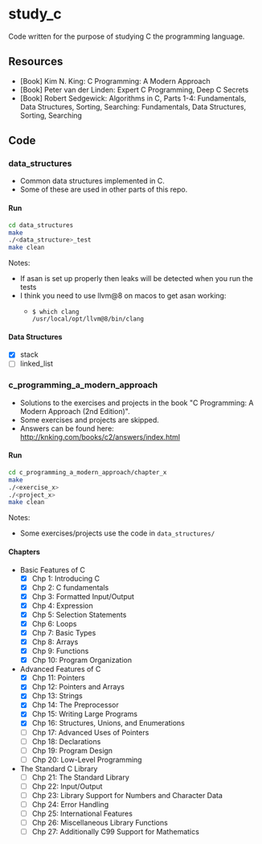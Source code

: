 # study_c

Code written for the purpose of studying C the programming language.

## Resources

- [Book] Kim N. King: C Programming: A Modern Approach
- [Book] Peter van der Linden: Expert C Programming, Deep C Secrets
- [Book] Robert Sedgewick: Algorithms in C, Parts 1-4: Fundamentals, Data Structures, Sorting, Searching: Fundamentals, Data Structures, Sorting, Searching

## Code

### data_structures

- Common data structures implemented in C.
- Some of these are used in other parts of this repo.

#### Run

```bash
cd data_structures
make
./<data_structure>_test
make clean
```

Notes:
- If asan is set up properly then leaks will be detected when you run the tests
- I think you need to use llvm@8 on macos to get asan working:
  - ```
    $ which clang
    /usr/local/opt/llvm@8/bin/clang
    ```

#### Data Structures

- [X] stack
- [ ] linked_list

### c_programming_a_modern_approach

- Solutions to the exercises and projects in the book "C Programming: A Modern Approach (2nd Edition)".
- Some exercises and projects are skipped.
- Answers can be found here: http://knking.com/books/c2/answers/index.html

#### Run

```bash
cd c_programming_a_modern_approach/chapter_x
make
./<exercise_x>
./<project_x>
make clean
```

Notes:
  - Some exercises/projects use the code in `data_structures/`

#### Chapters

- Basic Features of C
  - [X] Chp 1: Introducing C
  - [X] Chp 2: C fundamentals
  - [X] Chp 3: Formatted Input/Output
  - [X] Chp 4: Expression
  - [X] Chp 5: Selection Statements
  - [X] Chp 6: Loops
  - [X] Chp 7: Basic Types
  - [X] Chp 8: Arrays
  - [X] Chp 9: Functions
  - [X] Chp 10: Program Organization
- Advanced Features of C
  - [X] Chp 11: Pointers
  - [X] Chp 12: Pointers and Arrays
  - [X] Chp 13: Strings
  - [X] Chp 14: The Preprocessor
  - [X] Chp 15: Writing Large Programs
  - [X] Chp 16: Structures, Unions, and Enumerations
  - [ ] Chp 17: Advanced Uses of Pointers
  - [ ] Chp 18: Declarations
  - [ ] Chp 19: Program Design
  - [ ] Chp 20: Low-Level Programming
- The Standard C Library
  - [ ] Chp 21: The Standard Library
  - [ ] Chp 22: Input/Output
  - [ ] Chp 23: Library Support for Numbers and Character Data
  - [ ] Chp 24: Error Handling
  - [ ] Chp 25: International Features
  - [ ] Chp 26: Miscellaneous Library Functions
  - [ ] Chp 27: Additionally C99 Support for Mathematics

